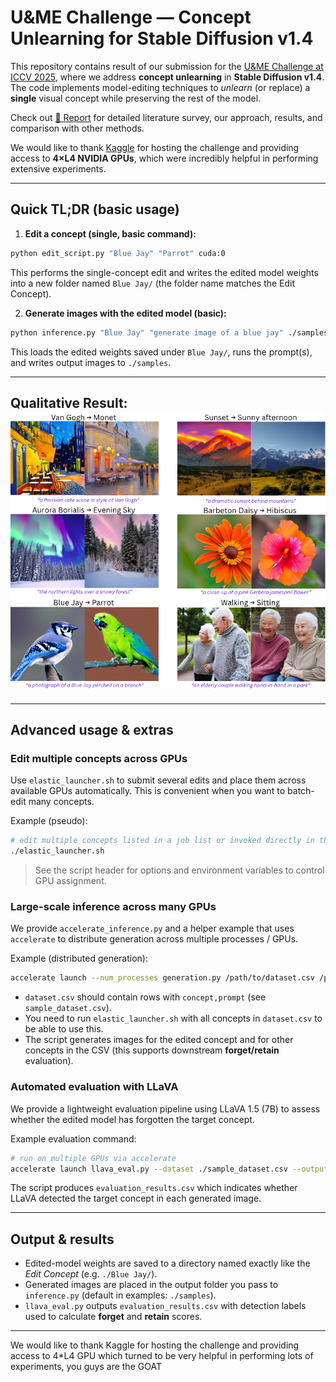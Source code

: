 # U&ME Challenge — Concept Unlearning for Stable Diffusion v1.4

This repository contains result of our submission for the [U&ME Challenge at ICCV 2025](https://sites.google.com/view/u-and-me-workshop/), where we address **concept unlearning** in **Stable Diffusion v1.4**. The code implements model-editing techniques to *unlearn* (or replace) a **single** visual concept while preserving the rest of the model.

Check out [📄 Report](./Report.pdf) for detailed literature survey, our approach, results, and comparison with other methods.

We would like to thank [Kaggle](https://www.kaggle.com/) for hosting the challenge and providing access to **4×L4 NVIDIA GPUs**, which were incredibly helpful in performing extensive experiments.

---

## Quick TL;DR (basic usage)

1. **Edit a concept (single, basic command):**

```bash
python edit_script.py "Blue Jay" "Parrot" cuda:0
```

This performs the single-concept edit and writes the edited model weights into a new folder named `Blue Jay/` (the folder name matches the Edit Concept).

2. **Generate images with the edited model (basic):**

```bash
python inference.py "Blue Jay" "generate image of a blue jay" ./samples --num_images 10 --batch_size 4
```

This loads the edited weights saved under `Blue Jay/`, runs the prompt(s), and writes output images to `./samples`.

---

## Qualitative Result: ![Concept Unlearning Examples](assets/results.png)

---

## Advanced usage & extras

### Edit multiple concepts across GPUs

Use `elastic_launcher.sh` to submit several edits and place them across available GPUs automatically. This is convenient when you want to batch-edit many concepts.

Example (pseudo):

```bash
# edit multiple concepts listed in a job list or invoked directly in the script
./elastic_launcher.sh
```

> See the script header for options and environment variables to control GPU assignment.

### Large-scale inference across many GPUs

We provide `accelerate_inference.py` and a helper example that uses `accelerate` to distribute generation across multiple processes / GPUs.

Example (distributed generation):

```bash
accelerate launch --num_processes generation.py /path/to/dataset.csv /path/to/output --imgs 10 --batch_size 10
```

* `dataset.csv` should contain rows with `concept,prompt` (see `sample_dataset.csv`).
* You need to run `elastic_launcher.sh` with all concepts in `dataset.csv` to be able to use this.
* The script generates images for the edited concept and for other concepts in the CSV (this supports downstream **forget/retain** evaluation).

### Automated evaluation with LLaVA

We provide a lightweight evaluation pipeline using LLaVA 1.5 (7B) to assess whether the edited model has forgotten the target concept.

Example evaluation command:

```bash
# run on multiple GPUs via accelerate
accelerate launch llava_eval.py --dataset ./sample_dataset.csv --output_dir ./clip_edit
```

The script produces `evaluation_results.csv` which indicates whether LLaVA detected the target concept in each generated image.

---

## Output & results

* Edited-model weights are saved to a directory named exactly like the *Edit Concept* (e.g. `./Blue Jay/`).
* Generated images are placed in the output folder you pass to `inference.py` (default in examples: `./samples`).
* `llava_eval.py` outputs `evaluation_results.csv` with detection labels used to calculate **forget** and **retain** scores.
---

We would like to thank Kaggle for hosting the challenge and providing access to 4*L4 GPU which turned to be very helpful in performing lots of experiments, you guys are the GOAT

